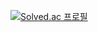 [![Solved.ac
프로필](http://mazassumnida.wtf/api/v2/generate_badge?boj=rhksdn6227)](https://solved.ac/rhksdn6227)
<!--
**rhksdn6227/rhksdn6227** is a ✨ _special_ ✨ repository because its `README.md` (this file) appears on your GitHub profile.

Here are some ideas to get you started:
-
- 🔭 I’m currently working on ...
- 🌱 I’m currently learning ...
- 👯 I’m looking to collaborate on ...
- 🤔 I’m looking for help with ...
- 💬 Ask me about ...
- 📫 How to reach me: ...
- 😄 Pronouns: ...
- ⚡ Fun fact: ...
-->
